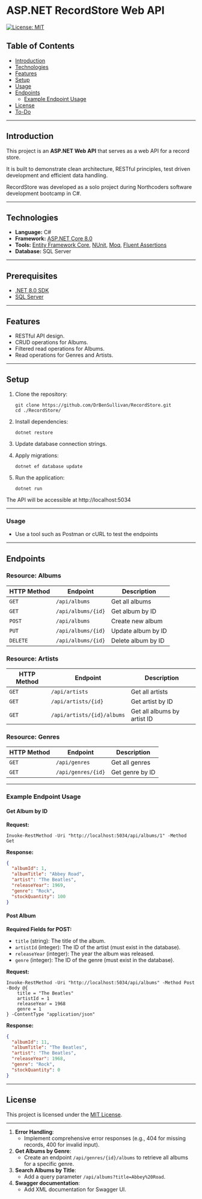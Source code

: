 # ASP.NET RecordStore Web API

[![License: MIT](https://img.shields.io/badge/License-MIT-yellow.svg)](https://opensource.org/licenses/MIT)

## Table of Contents
- [Introduction](#introduction)
- [Technologies](#technologies)
- [Features](#features)
- [Setup](#setup)
- [Usage](#usage)
- [Endpoints](#endpoints)
  - [Example Endpoint Usage](#example-endpoint-usage)
- [License](#license)
- [To-Do](#to-do)

---

## Introduction
This project is an **ASP.NET Web API** that serves as a web API for a record store. 

It is built to demonstrate clean architecture, RESTful principles, test driven development and efficient data handling.

RecordStore was developed as a solo project during Northcoders software development bootcamp in C#.

---

## Technologies
- **Language:** C#
- **Framework:** [ASP.NET Core 8.0](https://learn.microsoft.com/en-us/aspnet/core)
- **Tools:** [Entity Framework Core](https://learn.microsoft.com/en-us/ef/), [NUnit](https://nunit.org/), [Moq](https://github.com/moq/moq4), [Fluent Assertions](https://fluentassertions.com/)
- **Database:** SQL Server

---

## Prerequisites
- [.NET 8.0 SDK](https://dotnet.microsoft.com/download/dotnet/8.0)
- [SQL Server](https://www.microsoft.com/en-us/sql-server/sql-server-downloads)

---

## Features
- RESTful API design.
- CRUD operations for Albums.
- Filtered read operations for Albums.
- Read operations for Genres and Artists.

---

## Setup
1. Clone the repository:
   ```pwsh
   git clone https://github.com/DrBenSullivan/RecordStore.git
   cd ./RecordStore/
   ```

2. Install dependencies:
   ```pwsh
   dotnet restore
   ```

3. Update database connection strings.

4. Apply migrations:
   ```pwsh
   dotnet ef database update
   ```

5. Run the application:
   ```pwsh
   dotnet run
   ```

The API will be accessible at http://localhost:5034

---

### Usage
- Use a tool such as Postman or cURL to test the endpoints

---

## Endpoints

### Resource: Albums

| HTTP Method | Endpoint           | Description        |
|-------------|--------------------|--------------------|
| `GET`       | `/api/albums`      | Get all albums     |
| `GET`       | `/api/albums/{id}` | Get album by ID    |
| `POST`      | `/api/albums`      | Create new album   |
| `PUT`       | `/api/albums/{id}` | Update album by ID |
| `DELETE`    | `/api/albums/{id}` | Delete album by ID |

### Resource: Artists

| HTTP Method | Endpoint                   | Description                 |
|-------------|----------------------------|-----------------------------|
| `GET`       | `/api/artists`             | Get all artists             |
| `GET`       | `/api/artists/{id}`        | Get artist by ID            |
| `GET`       | `/api/artists/{id}/albums` | Get all albums by artist ID |

### Resource: Genres

| HTTP Method | Endpoint           | Description     |
|-------------|--------------------|-----------------|
| `GET`       | `/api/genres`      | Get all genres  |
| `GET`       | `/api/genres/{id}` | Get genre by ID |

---

### Example Endpoint Usage

#### Get Album by ID
**Request:**
```pwsh
Invoke-RestMethod -Uri "http://localhost:5034/api/albums/1" -Method Get
```

**Response:**
```json
{
  "albumId": 1,
  "albumTitle": "Abbey Road",
  "artist": "The Beatles",
  "releaseYear": 1969,
  "genre": "Rock",
  "stockQuantity": 100
}
```

#### Post Album
**Required Fields for POST:**
- `title` (string): The title of the album.
- `artistId` (integer): The ID of the artist (must exist in the database).
- `releaseYear` (integer): The year the album was released.
- `genre` (integer): The ID of the genre (must exist in the database).

**Request:**
```pwsh
Invoke-RestMethod -Uri "http://localhost:5034/api/albums" -Method Post -Body @{
    title = "The Beatles"
    artistId = 1
    releaseYear = 1968
    genre = 1
} -ContentType "application/json"
```

**Response:**
```json
{
  "albumId": 11,
  "albumTitle": "The Beatles",
  "artist": "The Beatles",
  "releaseYear": 1968,
  "genre": "Rock",
  "stockQuantity": 0
}
```

---

## License
This project is licensed under the [MIT License](./LICENSE.txt).

---

1. **Error Handling**:
   - Implement comprehensive error responses (e.g., 404 for missing records, 400 for invalid input).
2. **Get Albums by Genre**:
   - Create an endpoint `/api/genres/{id}/albums` to retrieve all albums for a specific genre.
3. **Search Albums by Title**:
   - Add a query parameter `/api/albums?title=Abbey%20Road`.
4. **Swagger documentation**:
   - Add XML documentation for Swagger UI.


